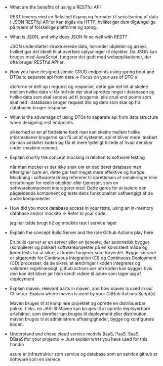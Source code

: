 - What are the benefits of using a RESTful API

  REST leveres med en fleksibel tilgang og formater til serialisering af data i JSON
  RESTful API'er kan tilgås via HTTP, hvilket gør dem tilgængelige på tværs af forskellige platforme og sprog.
  
- What is JSON, and why does JSON fit so well with REST?

  JSON understøtter strukturerede data, herunder objekter og arrays, hvilket gør det ideelt til at overføre oplysninger til objekter.
  Da JSON kan bruges med JavaScript, fungerer det godt med webapplikationer, der ofte bruger RESTful API'er.
  
- How you have designed simple CRUD endpoints using spring boot and DTOs to separate api from data  -> Focus on your use of DTO's

  dto'erne er delt op i request og response, dette gør det let at skelne mellem hvilke data vi får ind når der skal oprettes noget i databasen og hvilke 
  data som skal sendes ud til brugerne. alle crud end points som skal ned i databasen bruger request dto og dem som skal op fra databasen bruger response.  
  
-  What is the advantage of using DTOs to separate api from data structure when designing rest endpoints

   sikkerhed er en af fordelene fordi man kan skelne mellem hvilke informationer brugerne kan få ud af systemet. api'et bliver mere læsbart da man adskiller
   koden og får et mere tydeligt billede af hvad der sker under maskine rummet. 
  
- Explain shortly the concept mocking in relation to software testing

  når man mocker er der ikke snak om en decideret database man efterligner bare en, dette gør test meget mere effektive og hurtige.
  Mockning i softwaretestning refererer til oprettelsen af simuleringer eller erstatninger for reelle objekter eller tjenester, som en softwarekomponent 
  interagerer med. Dette gøres for at isolere den pågældende komponent og teste dens funktionalitet uafhængigt af de andre komponenter
  
- How did you mock database access in your tests, using an in-memory database and/or mockito → Refer to your code

  jeg har både brugt h2 og mockito test i service laget
  
- Explain the concept Build Server and the role Github Actions play here

  En build-server er en server eller en tjeneste, der automatisk bygger (kompilerer og pakker) softwareprojekter på en konsistent måde og kører tests for at 
  sikre, at koden fungerer som forventet. Bygge-servere er afgørende for Continuous Integration (CI) og Continuous Deployment (CD) processer, da de sikrer, 
  at ændringer i koden integreres og valideres regelmæssigt.
  github actions ser om koden kan bygges hvis den kan det bliver jar filen sendt videre til azure som tager sig af deployment
  
- Explain maven, relevant parts in maven, and how maven is used in our CI setup. Explain where maven is used by your GitHub Actions Script(s)

  Maven bruges til at kompilere projektet og oprette en distribuerbar pakke, f.eks. en JAR-fil
  Maven kan bruges til at oprette deployerbare artefakter, som derefter kan bruges til deployment eller distribution.
  maven bruges til at administrere afhængigheder, bygge og konfigurere koden. 
  
-  Understand and chose cloud service models (IaaS, PaaS, SaaS, DBaaS)for your projects -> Just explain what you have used for this handin

   azure er infrastruktur som service og database som en service
   github er software som en service

  
